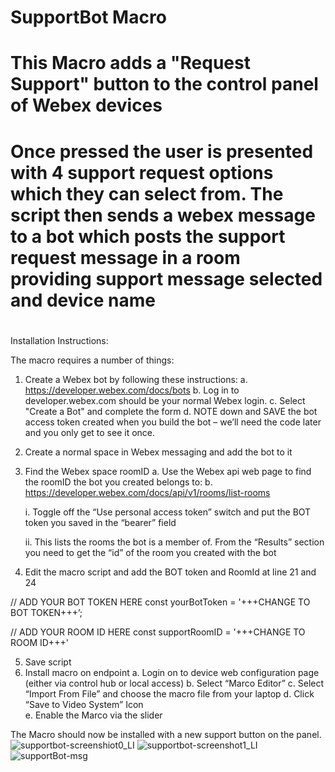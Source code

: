 # SupportBot Macro
# This Macro adds a "Request Support" button to the control panel of Webex devices
# Once pressed the user is presented with 4 support request options which they can select from. The script then sends a webex message to a bot which posts the support request message in a room providing support message selected and device name
# 

Installation Instructions:

The macro requires a number of things:

1.	Create a Webex bot by following these instructions:
  a.	https://developer.webex.com/docs/bots
  b.	Log in to developer.webex.com should be your normal Webex login.
  c. Select "Create a Bot" and complete the form
  d.	NOTE down and SAVE the bot access token created when you build the bot – we’ll need the code later and you only get to see it once.
2.	Create a normal space in Webex messaging and add the bot to it
3.	Find the Webex space roomID
    a.	Use the Webex api web page to find the roomID the bot you created belongs to:
    b.	https://developer.webex.com/docs/api/v1/rooms/list-rooms
    
      i.	Toggle off the “Use personal access token” switch and put the BOT token you saved in the “bearer” field
    
      ii.	This lists the rooms the bot is a member of. From the “Results” section you need to get the “id” of the room you created with the bot
	 
4.	Edit the macro script and add the BOT token and RoomId at line 21 and 24

// ADD YOUR BOT TOKEN HERE
const yourBotToken = '+++CHANGE TO BOT TOKEN+++’;

// ADD YOUR ROOM ID HERE
const supportRoomID = '+++CHANGE TO ROOM ID+++'

5.	Save script
6.	Install macro on endpoint
  a.	Login on to device web configuration page (either via control hub or local access)
  b.	Select “Marco Editor”
  c.	Select “Import From File” and choose the macro file from your laptop
  d.	Click “Save to Video System” Icon  
  e.	Enable the Marco via the slider  
                
The Macro should now be installed with a new support button on the panel.
![supportbot-screenshiot0_LI](https://user-images.githubusercontent.com/105777228/170676025-481447fa-3215-41e8-811b-9f23d42b80c0.jpg)
![supportbot-screenshot1_LI](https://user-images.githubusercontent.com/105777228/170676058-16488248-daae-4fd6-994a-2e42314b628e.jpg)
![supportBot-msg](https://user-images.githubusercontent.com/105777228/170676825-ba599700-ed10-4fad-a004-c45b3c9d9226.JPG)
